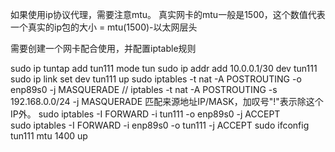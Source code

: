 如果使用ip协议代理，需要注意mtu。
真实网卡的mtu一般是1500，这个数值代表一个真实的ip包的大小 = mtu(1500)-以太网层头

需要创建一个网卡配合使用，并配置iptable规则

sudo ip tuntap add tun111 mode tun
sudo ip addr add 10.0.0.1/30 dev tun111
sudo ip link set dev tun111 up
sudo iptables -t nat -A POSTROUTING -o enp89s0 -j MASQUERADE
 // iptables -t nat -A POSTROUTING -s 192.168.0.0/24 -j MASQUERADE  匹配来源地址IP/MASK，加叹号"!"表示除这个IP外。
sudo iptables -I FORWARD -i tun111 -o enp89s0 -j ACCEPT   
sudo iptables -I FORWARD -i enp89s0 -o tun111 -j ACCEPT
sudo ifconfig tun111 mtu 1400 up
